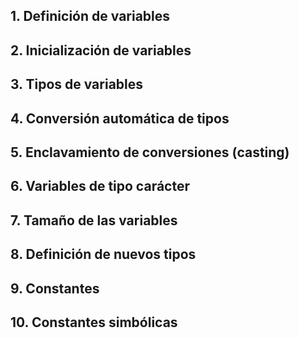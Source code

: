## 1. Definición de variables
## 2. Inicialización de variables
## 3. Tipos de variables
## 4. Conversión automática de tipos
## 5. Enclavamiento de conversiones (casting)
## 6. Variables de tipo carácter
## 7. Tamaño de las variables
## 8. Definición de nuevos tipos
## 9. Constantes
## 10. Constantes simbólicas
